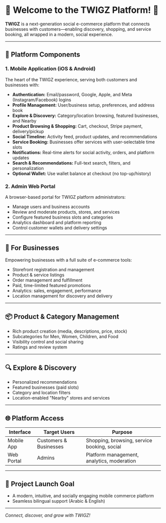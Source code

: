 # 🌟 Welcome to the TWIGZ Platform! 🌟

**TWIGZ** is a next-generation social e-commerce platform that connects businesses with customers—enabling discovery, shopping, and service booking, all wrapped in a modern, social experience.

---

## 📱 Platform Components

### 1. Mobile Application (iOS & Android)
The heart of the TWIGZ experience, serving both customers and businesses with:

- **Authentication:** Email/password, Google, Apple, and Meta (Instagram/Facebook) logins
- **Profile Management:** User/business setup, preferences, and address book
- **Explore & Discovery:** Category/location browsing, featured businesses, and Nearby
- **Product Browsing & Shopping:** Cart, checkout, Stripe payment, delivery/pickup
- **Social Timeline:** Activity feed, product updates, and recommendations
- **Service Booking:** Businesses offer services with user-selectable time slots
- **Notifications:** Real-time alerts for social activity, orders, and platform updates
- **Search & Recommendations:** Full-text search, filters, and personalization
- **Optional Wallet:** Use wallet balance at checkout (no top-up/history)

### 2. Admin Web Portal
A browser-based portal for TWIGZ platform administrators:

- Manage users and business accounts
- Review and moderate products, stores, and services
- Configure featured business slots and categories
- Analytics dashboard and platform reporting
- Control customer wallets and delivery settings

---

## 🏢 For Businesses
Empowering businesses with a full suite of e-commerce tools:

- Storefront registration and management
- Product & service listings
- Order management and fulfillment
- Paid, time-limited featured promotions
- Analytics: sales, engagement, performance
- Location management for discovery and delivery

---

## 📦 Product & Category Management

- Rich product creation (media, descriptions, price, stock)
- Subcategories for Men, Women, Children, and Food
- Visibility control and social sharing
- Ratings and review system

---

## 🔍 Explore & Discovery

- Personalized recommendations
- Featured businesses (paid slots)
- Category and location filters
- Location-enabled "Nearby" stores and services

---

## 🌐 Platform Access

| Interface   | Target Users            | Purpose                                     |
|-------------|------------------------|---------------------------------------------|
| Mobile App  | Customers & Businesses | Shopping, browsing, service booking, social |
| Web Portal  | Admins                 | Platform management, analytics, moderation  |

---

## 🚀 Project Launch Goal

- A modern, intuitive, and socially engaging mobile commerce platform
- Seamless bilingual support (Arabic & English)

---

_Connect, discover, and grow with TWIGZ!_
